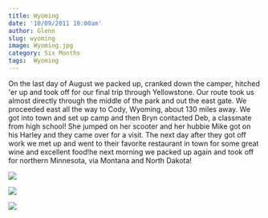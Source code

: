 ```yaml
---
title: Wyoming
date: '10/09/2011 10:00am'
author: Glenn
slug: wyoming
image: Wyoming.jpg
category: Six Months
tags:  Wyoming
---
```

On the last day of August we packed up, cranked down the camper, hitched 'er up and took off for our final trip through Yellowstone. Our route took us almost directly through the middle of the park and out the east gate. We proceeded east all the way to Cody, Wyoming, about 130 miles away. We got into town and set up camp and then Bryn contacted Deb, a classmate from high school!
She jumped on her scooter and her hubbie Mike got on his Harley and they came over for a visit. The next day after they got off work we met up and went to their favorite restaurant in town for some great wine and excellent food!he next morning we packed up again and took off for northern Minnesota, via Montana and North Dakota!

![](https://lh5.googleusercontent.com/-2BYLxY0u2iU/TpEEJZo6R0I/AAAAAAAAB9o/Ir4lvgsmWSE/s640/SAM_0736.jpg)

![](https://lh5.googleusercontent.com/-SacjtWCN8VY/TpEEHWqq0eI/AAAAAAAAB9k/9awxDyVgpdM/s640/SAM_0735.jpg)

![](https://lh6.googleusercontent.com/-4k7OBnq9gb0/TpEELYoTZsI/AAAAAAAAB9s/YGZmE-VRDOI/s640/SAM_0737.jpg)